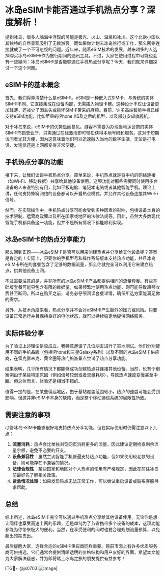 # 冰岛eSIM卡能否通过手机热点分享？深度解析！

提到冰岛，很多人脑海中浮现的可能是极光、火山、温泉和冰川。这个北欧小国以其独特的自然景观吸引了无数游客。而如果你计划去冰岛旅行或工作，那么网络连接就成了一个不可忽视的问题。近年来，随着eSIM技术的发展，越来越多的人选择购买冰岛eSIM卡作为旅行期间的通讯工具。不过，大家在使用过程中可能也会有一些疑问：冰岛eSIM卡是否能够通过手机热点分享呢？今天，我们就来详细探讨一下这个问题。

## eSIM卡的基本概念

首先，我们得弄清楚什么是eSIM卡。eSIM是一种嵌入式SIM卡，与传统的实体SIM卡不同，它直接集成在设备内部，无需插入物理卡槽。这种设计不仅让设备更加轻薄，还减少了因丢失或损坏SIM卡带来的麻烦。目前，许多高端智能手机已经支持eSIM功能，比如苹果的iPhone XS及之后的机型，以及部分安卓旗舰机。

对于冰岛来说，eSIM卡的优势显而易见。游客不需要为办理当地运营商的实体SIM卡而跑营业厅，只需通过在线激活即可轻松获得本地号码和服务。这对于短期访问者尤其方便，因为这意味着他们可以迅速融入当地的数字生活，无论是打电话、发短信还是上网都变得非常便捷。

## 手机热点分享的功能

接下来，让我们谈谈手机热点分享。简单来说，手机热点就是将手机的网络连接（如Wi-Fi、移动数据）共享给其他设备使用。这项功能对那些需要同时使用多台设备的人来说特别有用，比如平板电脑、笔记本电脑或者其他智能手机。理论上讲，任何支持蜂窝网络的设备都可以开启热点模式，并允许其他设备连接其Wi-Fi信号。

然而，在实际操作中，手机热点分享可能会受到多种因素的影响，包括设备本身的技术限制、运营商政策以及所在国家或地区的法律法规等。因此，虽然大多数现代智能手机都具备这一功能，但并不是所有情况下都能顺利实现。

## 冰岛eSIM卡的热点分享能力

那么回到正题——冰岛eSIM卡是否可以用来创建热点并分享给其他设备呢？答案是肯定的！实际上，只要你的手机型号和操作系统版本支持热点功能，并且冰岛eSIM卡所在的套餐包含了足够的数据流量，那么你就完全可以利用它来建立热点，供其他设备上网。

不过需要注意的是，并非所有的冰岛eSIM卡产品都提供相同的流量套餐。有些基础版套餐可能只包含有限的数据量，如果频繁地使用热点功能，则可能导致超额收费甚至断网。所以在购买之前，请务必仔细阅读套餐详情，确保所选方案能满足你的需求。

另外，从技术角度来看，热点分享并不会对eSIM卡产生额外的压力或风险。只要设备正常运行并且保持良好的电池状态，就可以持续稳定地提供网络服务。

## 实际体验分享

为了验证上述理论是否成立，我特意邀请了几位朋友进行了实地测试。他们分别使用不同的手机品牌（包括iPhone和三星Galaxy系列）以及不同的冰岛eSIM卡供应商，在雷克雅未克、黄金圈等热门旅游景点尝试了热点分享功能。

结果表明，几乎所有情况下都能够成功创建热点并连接其他设备。当然，也有个别案例由于某些特定原因（例如信号较弱或者流量耗尽），导致热点速度变慢甚至中断。但总体而言，体验还是相当不错的。

值得一提的是，在某些偏远地区，由于基站覆盖范围较小，热点的速度可能会受到影响。但这并非eSIM卡本身的缺陷，而是整个移动通信系统的局限性所致。

## 需要注意的事项

尽管冰岛eSIM卡能够很好地支持热点分享功能，但在实际使用时仍需注意以下几点：

1. **流量消耗**：热点会比单独浏览网页消耗更多的流量，因此建议定期检查剩余流量余额，避免不必要的开支。
2. **设备兼容性**：虽然主流智能手机普遍支持热点功能，但如果使用较老款的设备，则可能存在不兼容的情况。
3. **法律合规性**：某些国家和地区对个人热点的使用有严格规定，因此在前往冰岛前最好先了解相关政策。
4. **紧急情况处理**：如果发现热点无法正常工作，可以尝试重启设备或联系客服寻求帮助。

## 总结

综上所述，冰岛eSIM卡完全可以通过手机热点分享给其他设备使用。无论你是想让同伴也享受高速上网的乐趣，还是单纯为了节省携带多个设备的成本，这项功能都能为你带来极大的便利。当然，在享受便利的同时也要合理规划流量预算，以免超出预期支出。

最后提醒大家，选择合适的eSIM卡供应商同样重要。目前市面上有许多优质服务商可供挑选，它们通常会提供清晰透明的价格结构和用户友好的界面。希望本文能为大家解决疑惑，并为即将踏上冰岛之旅的朋友提供有益参考！

[TG💪+ @jx0703 ![Image](https://github.com/user-attachments/assets/dbca1d08-cadb-493c-b0ec-ad6f7a83f270)]